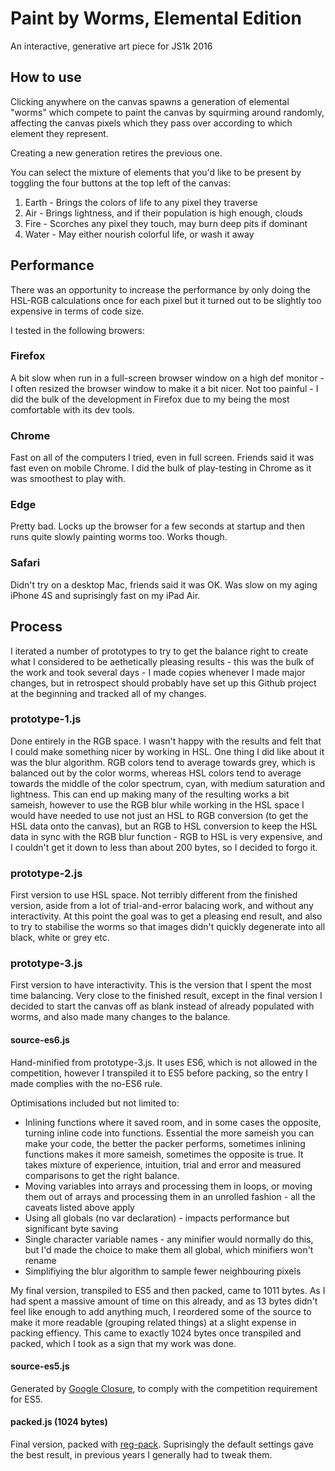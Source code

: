 # Paint by Worms, Elemental Edition

An interactive, generative art piece for JS1k 2016

## How to use

Clicking anywhere on the canvas spawns a generation of elemental "worms" which 
compete to paint the canvas by squirming around randomly, affecting the canvas
pixels which they pass over according to which element they represent.

Creating a new generation retires the previous one.

You can select the mixture of elements that you'd like to be present by toggling
the four buttons at the top left of the canvas:

1. Earth - Brings the colors of life to any pixel they traverse
2. Air - Brings lightness, and if their population is high enough, clouds
3. Fire - Scorches any pixel they touch, may burn deep pits if dominant
4. Water - May either nourish colorful life, or wash it away

## Performance

There was an opportunity to increase the performance by only doing the HSL-RGB
calculations once for each pixel but it turned out to be slightly too expensive
in terms of code size. 

I tested in the following browers:

### Firefox

A bit slow when run in a full-screen browser window on a high def monitor - I
often resized the browser window to make it a bit nicer. Not too painful - I did
the bulk of the development in Firefox due to my being the most comfortable with 
its dev tools.

### Chrome

Fast on all of the computers I tried, even in full screen. Friends said it was
fast even on mobile Chrome. I did the bulk of play-testing in Chrome as it was 
smoothest to play with.

### Edge

Pretty bad. Locks up the browser for a few seconds at startup and then runs 
quite slowly painting worms too. Works though.

### Safari

Didn't try on a desktop Mac, friends said it was OK. Was slow on my aging iPhone 
4S and suprisingly fast on my iPad Air.

## Process

I iterated a number of prototypes to try to get the balance right to create 
what I considered to be aethetically pleasing results - this was the bulk of the
work and took several days - I made copies whenever I made major changes, but in
retrospect should probably have set up this Github project at the beginning and
tracked all of my changes.

### prototype-1.js

Done entirely in the RGB space. I wasn't happy with the results and felt 
that I could make something nicer by working in HSL. One thing I did like about 
it was the blur algorithm. RGB colors tend to average towards grey, which is 
balanced out by the color worms, whereas HSL colors tend to average towards the 
middle of the color spectrum, cyan, with medium saturation and lightness. This
can end up making many of the resulting works a bit sameish, however to use the 
RGB blur while working in the HSL space I would have needed to use not just 
an HSL to RGB conversion (to get the HSL data onto the canvas), but an RGB to 
HSL conversion to keep the HSL data in sync with the RGB blur function - RGB to 
HSL is very expensive, and I couldn't get it down to less than about 200 bytes, 
so I decided to forgo it.

### prototype-2.js

First version to use HSL space. Not terribly different from the finished 
version, aside from a lot of trial-and-error balacing work, and without any
interactivity. At this point the goal was to get a pleasing end result, and also
to try to stabilise the worms so that images didn't quickly degenerate into all
black, white or grey etc.

### prototype-3.js

First version to have interactivity. This is the version that I spent the most
time balancing. Very close to the finished result, except in the final version 
I decided to start the canvas off as blank instead of already populated with 
worms, and also made many changes to the balance.

#### source-es6.js

Hand-minified from prototype-3.js. It uses ES6, which is not allowed in the 
competition, however I transpiled it to ES5 before packing, so the entry I made
complies with the no-ES6 rule.

Optimisations included but not limited to:

* Inlining functions where it saved room, and in some cases the opposite, 
  turning inline code into functions. Essential the more sameish you can make 
  your code, the better the packer performs, sometimes inlining functions makes 
  it more sameish, sometimes the opposite is true. It takes mixture of 
  experience, intuition, trial and error and measured comparisons to get the 
  right balance.
* Moving variables into arrays and processing them in loops, or moving them out
  of arrays and processing them in an unrolled fashion - all the caveats listed
  above apply
* Using all globals (no var declaration) - impacts performance but significant 
  byte saving
* Single character variable names - any minifier would normally do this, but I'd
  made the choice to make them all global, which minifiers won't rename
* Simplifiying the blur algorithm to sample fewer neighbouring pixels

My final version, transpiled to ES5 and then packed, came to 1011 bytes. As I
had spent a massive amount of time on this already, and as 13 bytes didn't feel
like enough to add anything much, I reordered some of the source to make it more
readable (grouping related things) at a slight expense in packing effiency.
This came to exactly 1024 bytes once transpiled and packed, which I took as a 
sign that my work was done.

#### source-es5.js

Generated by [Google Closure](http://closure-compiler.appspot.com), to comply 
with the competition requirement for ES5.

#### packed.js (1024 bytes)

Final version, packed with [reg-pack](http://siorki.github.io/regPack.html).
Suprisingly the default settings gave the best result, in previous years I 
generally had to tweak them.